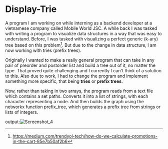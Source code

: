 # Display-Trie
A program I am working on while interning as a backend developer at a vietnamese company called Mobile World JSC. A while back I was tasked with writing a program to visualize data structures in a way that was easy to understand. Before, I was tasked with visualizing a perfect generic (k-ary) tree based on this problem[^1]. But due to the change in data structure, I am now working with tries (prefix trees). 

Originally I wanted to make a really general program that can take in any pair of preorder and postorder list and build a tree out of it, no matter the type. That proved quite challenging and I currently I can't think of a solution to this. Also due to work, I had to change the program and implement something more specific, that being **tries** or **prefix trees**. 

Now, rather than taking in two arrays, the program reads from a text file which contains a set paths. Converts it into a list of strings, with each character representing a node. And then builds the graph using the networkx function prefix_tree, which generates a prefix tree from strings or lists of integers.

output:![Screenshot_4](https://github.com/Ternt/Display-Tree/assets/45267060/f5485b56-205f-4a09-a001-50650973aa15)

[^1]: https://medium.com/trendyol-tech/how-do-we-calculate-promotions-in-the-cart-85e7b50af2b6

